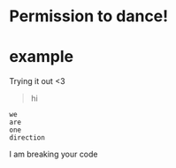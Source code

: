 # Permission to dance!

# example
Trying it out &lt;3
> hi
```
we
are
one
direction
```
I am breaking your code
